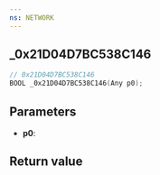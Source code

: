 ```yaml
---
ns: NETWORK
---
```

## _0x21D04D7BC538C146

```c
// 0x21D04D7BC538C146
BOOL _0x21D04D7BC538C146(Any p0);
```


## Parameters
* **p0**: 

## Return value
